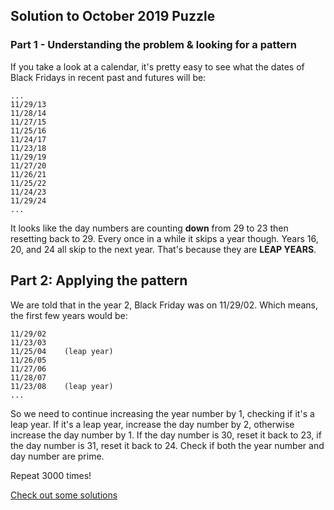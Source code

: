 ## Solution to October 2019 Puzzle


### Part 1 - Understanding the problem & looking for a pattern
If you take a look at a calendar, it's pretty easy to see what the dates of Black Fridays in recent past and futures will be:
```
...
11/29/13
11/28/14
11/27/15
11/25/16
11/24/17
11/23/18
11/29/19
11/27/20
11/26/21
11/25/22
11/24/23
11/29/24
...
```

It looks like the day numbers are counting **down** from 29 to 23 then resetting back to 29.  Every once in a while it skips a year though.  Years 16, 20, and 24 all skip to the next year.  That's because they are **LEAP YEARS**.  

## Part 2: Applying the pattern

We are told that in the year 2, Black Friday was on 11/29/02.  Which means, the first few years would be:
```
11/29/02
11/23/03
11/25/04    (leap year)
11/26/05
11/27/06
11/28/07
11/23/08    (leap year)
...
```

So we need to continue increasing the year number by 1, checking if it's a leap year.  If it's a leap year, increase the day number by 2, otherwise increase the day number by 1.  If the day number is 30, reset it  back to 23, if the day number is 31, reset it back to 24.  Check if both the year number and day number are prime.

Repeat 3000 times!

[Check out some solutions](./solutions/)



